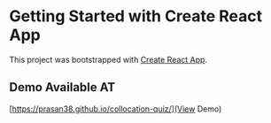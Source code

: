 # Getting Started with Create React App

This project was bootstrapped with [Create React App](https://github.com/facebook/create-react-app).

## Demo Available AT

[https://prasan38.github.io/collocation-quiz/](View Demo)
